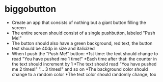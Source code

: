 # biggobutton
- Create an app that consists of nothing but a giant button filling the screen
- The entire screen should consist of a single pushbutton, labeled "Push Me!"
- The button should also have a green background, red text, the button text should be 40dp in size and italicized
- When I push the "Push Me!" button:
  *1st time: the text should change to read "You have pushed me 1 time!"
  *Each time after that: the counter in the text should increment by 1
  *The text should read "You have pushed me 2 times!" "... 3 times!" and so on
  *The background color should change to a random color
  *The text color should randomly change, too
